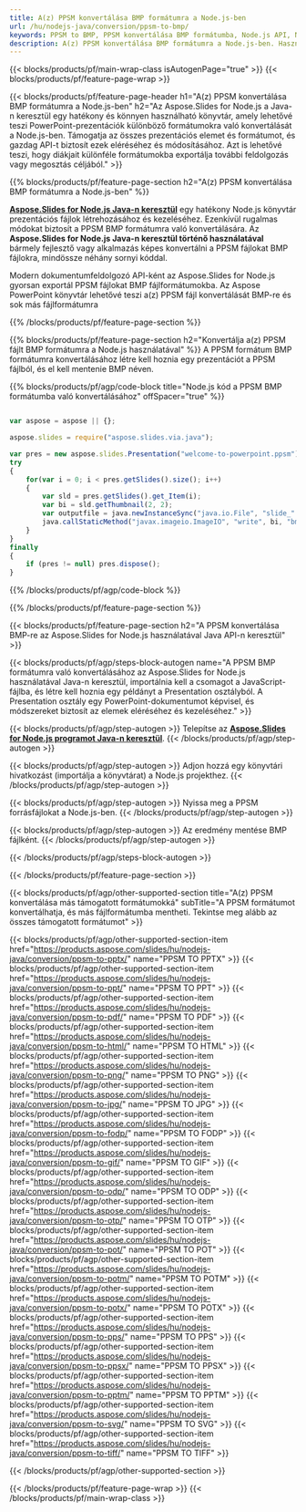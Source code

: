 ```yaml
---
title: A(z) PPSM konvertálása BMP formátumra a Node.js-ben
url: /hu/nodejs-java/conversion/ppsm-to-bmp/
keywords: PPSM to BMP, PPSM konvertálása BMP formátumba, Node.js API, Node.js Library, PPSM, BMP
description: A(z) PPSM konvertálása BMP formátumra a Node.js-ben. Használja a Node.js könyvtár API-t a PPSM fájlok konvertálásához BMP formátumúvá
---
```


{{< blocks/products/pf/main-wrap-class isAutogenPage="true" >}}
{{< blocks/products/pf/feature-page-wrap >}}

{{< blocks/products/pf/feature-page-header h1="A(z) PPSM konvertálása BMP formátumra a Node.js-ben" h2="Az Aspose.Slides for Node.js a Java-n keresztül egy hatékony és könnyen használható könyvtár, amely lehetővé teszi PowerPoint-prezentációk különböző formátumokra való konvertálását a Node.js-ben. Támogatja az összes prezentációs elemet és formátumot, és gazdag API-t biztosít ezek eléréséhez és módosításához. Azt is lehetővé teszi, hogy diákjait különféle formátumokba exportálja további feldolgozás vagy megosztás céljából." >}}

{{% blocks/products/pf/feature-page-section h2="A(z) PPSM konvertálása BMP formátumra a Node.js-ben" %}}

[**Aspose.Slides for Node.js Java-n keresztül**](https://products.aspose.com/slides/hu/nodejs-java/) egy hatékony Node.js könyvtár prezentációs fájlok létrehozásához és kezeléséhez. Ezenkívül rugalmas módokat biztosít a PPSM BMP formátumra való konvertálására. Az **Aspose.Slides for Node.js Java-n keresztül történő használatával** bármely fejlesztő vagy alkalmazás képes konvertálni a PPSM fájlokat BMP fájlokra, mindössze néhány sornyi kóddal.

Modern dokumentumfeldolgozó API-ként az Aspose.Slides for Node.js gyorsan exportál PPSM fájlokat BMP fájlformátumokba. Az Aspose PowerPoint könyvtár lehetővé teszi a(z) PPSM fájl konvertálását BMP-re és sok más fájlformátumra

{{% /blocks/products/pf/feature-page-section %}}

{{% blocks/products/pf/feature-page-section  h2="Konvertálja a(z) PPSM fájlt BMP formátumra a Node.js használatával" %}}
A PPSM formátum BMP formátumra konvertálásához létre kell hoznia egy prezentációt a PPSM fájlból, és el kell mentenie BMP néven.

{{% blocks/products/pf/agp/code-block title="Node.js kód a PPSM BMP formátumba való konvertálásához" offSpacer="true" %}}

```javascript

var aspose = aspose || {};

aspose.slides = require("aspose.slides.via.java");

var pres = new aspose.slides.Presentation("welcome-to-powerpoint.ppsm");
try
{
    for(var i = 0; i < pres.getSlides().size(); i++)
    {
        var sld = pres.getSlides().get_Item(i);
        var bi = sld.getThumbnail(2, 2);
        var outputfile = java.newInstanceSync("java.io.File", "slide_" + sld.getSlideNumber() + ".bmp");
        java.callStaticMethod("javax.imageio.ImageIO", "write", bi, "bmp", outputfile);
    }
}
finally
{
    if (pres != null) pres.dispose();
}
```


{{% /blocks/products/pf/agp/code-block %}}

{{% /blocks/products/pf/feature-page-section %}}

{{< blocks/products/pf/feature-page-section  h2="A PPSM konvertálása BMP-re az Aspose.Slides for Node.js használatával Java API-n keresztül" >}}

{{< blocks/products/pf/agp/steps-block-autogen name="A PPSM BMP formátumra való konvertálásához az Aspose.Slides for Node.js használatával Java-n keresztül, importálnia kell a csomagot a JavaScript-fájlba, és létre kell hoznia egy példányt a Presentation osztályból. A Presentation osztály egy PowerPoint-dokumentumot képvisel, és módszereket biztosít az elemek eléréséhez és kezeléséhez." >}}

{{< blocks/products/pf/agp/step-autogen >}}
Telepítse az [**Aspose.Slides for Node.js programot Java-n keresztül**](https://products.aspose.com/slides/hu/nodejs-java/).
{{< /blocks/products/pf/agp/step-autogen >}}

{{< blocks/products/pf/agp/step-autogen >}}
Adjon hozzá egy könyvtári hivatkozást (importálja a könyvtárat) a Node.js projekthez.
{{< /blocks/products/pf/agp/step-autogen >}}

{{< blocks/products/pf/agp/step-autogen >}}
Nyissa meg a PPSM forrásfájlokat a Node.js-ben.
{{< /blocks/products/pf/agp/step-autogen >}}

{{< blocks/products/pf/agp/step-autogen >}}
Az eredmény mentése BMP fájlként.
{{< /blocks/products/pf/agp/step-autogen >}}

{{< /blocks/products/pf/agp/steps-block-autogen >}}

{{< /blocks/products/pf/feature-page-section >}}

{{< blocks/products/pf/agp/other-supported-section title="A(z) PPSM konvertálása más támogatott formátumokká" subTitle="A PPSM formátumot konvertálhatja, és más fájlformátumba mentheti. Tekintse meg alább az összes támogatott formátumot" >}}

{{< blocks/products/pf/agp/other-supported-section-item href="https://products.aspose.com/slides/hu/nodejs-java/conversion/ppsm-to-pptx/" name="PPSM TO PPTX" >}}
{{< blocks/products/pf/agp/other-supported-section-item href="https://products.aspose.com/slides/hu/nodejs-java/conversion/ppsm-to-ppt/" name="PPSM TO PPT" >}}
{{< blocks/products/pf/agp/other-supported-section-item href="https://products.aspose.com/slides/hu/nodejs-java/conversion/ppsm-to-pdf/" name="PPSM TO PDF" >}}
{{< blocks/products/pf/agp/other-supported-section-item href="https://products.aspose.com/slides/hu/nodejs-java/conversion/ppsm-to-html/" name="PPSM TO HTML" >}}
{{< blocks/products/pf/agp/other-supported-section-item href="https://products.aspose.com/slides/hu/nodejs-java/conversion/ppsm-to-png/" name="PPSM TO PNG" >}}
{{< blocks/products/pf/agp/other-supported-section-item href="https://products.aspose.com/slides/hu/nodejs-java/conversion/ppsm-to-jpg/" name="PPSM TO JPG" >}}
{{< blocks/products/pf/agp/other-supported-section-item href="https://products.aspose.com/slides/hu/nodejs-java/conversion/ppsm-to-fodp/" name="PPSM TO FODP" >}}
{{< blocks/products/pf/agp/other-supported-section-item href="https://products.aspose.com/slides/hu/nodejs-java/conversion/ppsm-to-gif/" name="PPSM TO GIF" >}}
{{< blocks/products/pf/agp/other-supported-section-item href="https://products.aspose.com/slides/hu/nodejs-java/conversion/ppsm-to-odp/" name="PPSM TO ODP" >}}
{{< blocks/products/pf/agp/other-supported-section-item href="https://products.aspose.com/slides/hu/nodejs-java/conversion/ppsm-to-otp/" name="PPSM TO OTP" >}}
{{< blocks/products/pf/agp/other-supported-section-item href="https://products.aspose.com/slides/hu/nodejs-java/conversion/ppsm-to-pot/" name="PPSM TO POT" >}}
{{< blocks/products/pf/agp/other-supported-section-item href="https://products.aspose.com/slides/hu/nodejs-java/conversion/ppsm-to-potm/" name="PPSM TO POTM" >}}
{{< blocks/products/pf/agp/other-supported-section-item href="https://products.aspose.com/slides/hu/nodejs-java/conversion/ppsm-to-potx/" name="PPSM TO POTX" >}}
{{< blocks/products/pf/agp/other-supported-section-item href="https://products.aspose.com/slides/hu/nodejs-java/conversion/ppsm-to-pps/" name="PPSM TO PPS" >}}
{{< blocks/products/pf/agp/other-supported-section-item href="https://products.aspose.com/slides/hu/nodejs-java/conversion/ppsm-to-ppsx/" name="PPSM TO PPSX" >}}
{{< blocks/products/pf/agp/other-supported-section-item href="https://products.aspose.com/slides/hu/nodejs-java/conversion/ppsm-to-pptm/" name="PPSM TO PPTM" >}}
{{< blocks/products/pf/agp/other-supported-section-item href="https://products.aspose.com/slides/hu/nodejs-java/conversion/ppsm-to-svg/" name="PPSM TO SVG" >}}
{{< blocks/products/pf/agp/other-supported-section-item href="https://products.aspose.com/slides/hu/nodejs-java/conversion/ppsm-to-tiff/" name="PPSM TO TIFF" >}}


{{< /blocks/products/pf/agp/other-supported-section >}}

{{< /blocks/products/pf/feature-page-wrap >}}
{{< /blocks/products/pf/main-wrap-class >}}